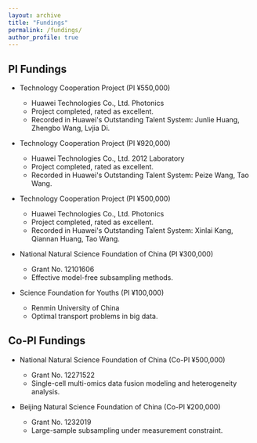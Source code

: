 ```yaml
---
layout: archive
title: "Fundings"
permalink: /fundings/
author_profile: true
---
```


## PI Fundings
- Technology Cooperation Project (PI ¥550,000)  
  - Huawei Technologies Co., Ltd. Photonics
  - Project completed, rated as excellent.
  - Recorded in Huawei's Outstanding Talent System: Junlie Huang, Zhengbo Wang, Lvjia Di. 

- Technology Cooperation Project (PI ¥920,000)  
  - Huawei Technologies Co., Ltd. 2012 Laboratory 
  - Project completed, rated as excellent.
  - Recorded in Huawei's Outstanding Talent System: Peize Wang, Tao Wang.

- Technology Cooperation Project (PI ¥500,000)  
  - Huawei Technologies Co., Ltd. Photonics 
  - Project completed, rated as excellent.
  - Recorded in Huawei's Outstanding Talent System: Xinlai Kang, Qiannan Huang, Tao Wang.

- National Natural Science Foundation of China (PI ¥300,000)  
  - Grant No. 12101606  
  - Effective model-free subsampling methods. 
  
- Science Foundation for Youths (PI ¥100,000)  
  - Renmin University of China  
  - Optimal transport problems in big data. 

## Co-PI Fundings

- National Natural Science Foundation of China (Co-PI ¥500,000)  
  - Grant No. 12271522  
  - Single-cell multi-omics data fusion modeling and heterogeneity analysis.

- Beijing Natural Science Foundation of China (Co-PI ¥200,000)  
  - Grant No. 1232019  
  - Large-sample subsampling under measurement constraint.
